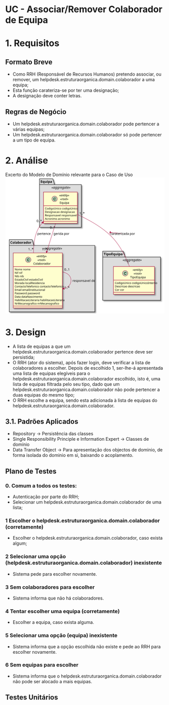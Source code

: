 # UC - Associar/Remover Colaborador de Equipa

# 1. Requisitos
## Formato Breve

- Como RRH (Responsável de Recursos Humanos) pretendo associar, ou remover, um helpdesk.estruturaorganica.domain.colaborador a uma equipa;
- Esta função carateriza-se por ter uma designação;
- A designação deve conter letras.

## Regras de Negócio

- Um helpdesk.estruturaorganica.domain.colaborador pode pertencer a várias equipas;
- Um helpdesk.estruturaorganica.domain.colaborador só pode pertencer a um tipo de equipa.

# 2. Análise

Excerto do Modelo de Domínio relevante para o Caso de Uso <br>
![Modelo de Dominio](./AssociarColaboradorMD.svg)

# 3. Design

* A lista de equipas a que um helpdesk.estruturaorganica.domain.colaborador pertence deve ser persistida;
* O RRH (ator do sistema), após fazer login, deve verificar a lista de colaboradores a escolher. Depois de escolhido 1, ser-lhe-á apresentada uma lista de equipas elegíveis para o helpdesk.estruturaorganica.domain.colaborador escolhido, isto é, uma lista de equipas filtrada pelo seu tipo, dado que um helpdesk.estruturaorganica.domain.colaborador não pode pertencer a duas equipas do mesmo tipo;
* O RRH escolhe a equipa, sendo esta adicionada à lista de equipas do helpdesk.estruturaorganica.domain.colaborador. <br>


## 3.1. Padrões Aplicados

* Repository -> Persistência das classes
* Single Responsibility Principle e Information Expert -> Classes de domínio
* Data Transfer Object -> Para apresentação dos objectos de dominio, de forma isolada do dominio em si, baixando o acoplamento.

## Plano de Testes

### 0. Comum a todos os testes:

- Autenticação por parte do RRH;
- Selecionar um helpdesk.estruturaorganica.domain.colaborador de uma lista;

### 1 Escolher o helpdesk.estruturaorganica.domain.colaborador (corretamente)

- Escolher o helpdesk.estruturaorganica.domain.colaborador, caso exista algum;

### 2 Selecionar uma opção (helpdesk.estruturaorganica.domain.colaborador) inexistente

- Sistema pede para escolher novamente.

### 3 Sem colaboradores para escolher

- Sistema informa que não há colaboradores.

### 4 Tentar escolher uma equipa (corretamente)

- Escolher a equipa, caso exista alguma.

### 5 Selecionar uma opção (equipa) inexistente

- Sistema informa que a opção escolhida não existe e pede ao RRH para escolher novamente.

### 6 Sem equipas para escolher

- Sistema informa que o helpdesk.estruturaorganica.domain.colaborador não pode ser alocado a mais equipas.

## Testes Unitários

